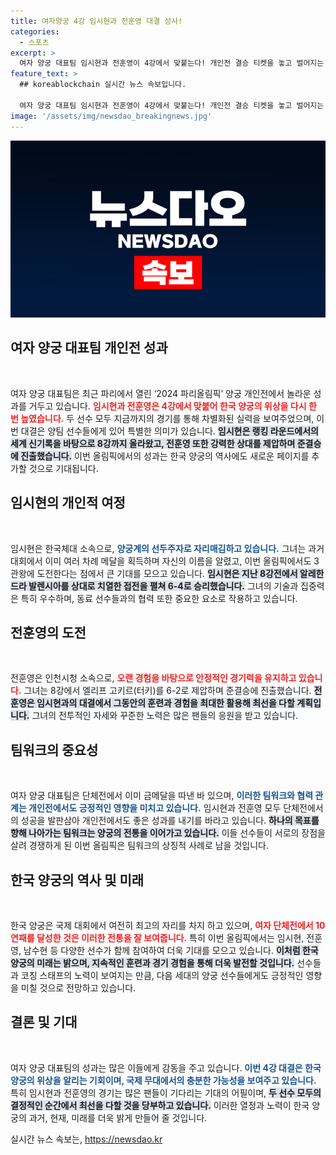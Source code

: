 ```yaml
---
title: 여자양궁 4강 임시현과 전훈영 대결 성사!
categories:
  - 스포츠
excerpt: >
  여자 양궁 대표팀 임시현과 전훈영이 4강에서 맞붙는다! 개인전 결승 티켓을 놓고 벌어지는 뜨거운 대결, 과연 누가 승리할까? 임시현은 단체전, 혼성전에 이어 3관왕 도전에 나선다!
feature_text: >
  ## koreablockchain 실시간 뉴스 속보입니다.

  여자 양궁 대표팀 임시현과 전훈영이 4강에서 맞붙는다! 개인전 결승 티켓을 놓고 벌어지는 뜨거운 대결, 과연 누가 승리할까? 임시현은 단체전, 혼성전에 이어 3관왕 도전에 나선다!
image: '/assets/img/newsdao_breakingnews.jpg'
---
```


<p><img src="/assets/img/newsdao_breakingnews.jpg" alt="koreablockchain 속보" /></p>

<h2 data-ke-size="size26">여자 양궁 대표팀 개인전 성과</h2>

<p data-ke-size="size16">&nbsp;</p>

<p>여자 양궁 대표팀은 최근 파리에서 열린 ‘2024 파리올림픽’ 양궁 개인전에서 놀라운 성과를 거두고 있습니다. <b><span style="color: #ee2323;">임시현과 전훈영은 4강에서 맞붙어 한국 양궁의 위상을 다시 한 번 높였습니다.</span></b> 두 선수 모두 지금까지의 경기를 통해 차별화된 실력을 보여주었으며, 이번 대결은 양팀 선수들에게 있어 특별한 의미가 있습니다. <b><span style="background-color: #21538527;">임시현은 랭킹 라운드에서의 세계 신기록을 바탕으로 8강까지 올라왔고, 전훈영 또한 강력한 상대를 제압하며 준결승에 진출했습니다.</span></b> 이번 올림픽에서의 성과는 한국 양궁의 역사에도 새로운 페이지를 추가할 것으로 기대됩니다.</p>

<h2 data-ke-size="size26">임시현의 개인적 여정</h2>

<p data-ke-size="size16">&nbsp;</p>

<p>임시현은 한국체대 소속으로, <b><span style="color: #1a5490;">양궁계의 선두주자로 자리매김하고 있습니다.</span></b> 그녀는 과거 대회에서 이미 여러 차례 메달을 획득하며 자신의 이름을 알렸고, 이번 올림픽에서도 3관왕에 도전한다는 점에서 큰 기대를 모으고 있습니다. <b><span style="background-color: #21538527;">임시현은 지난 8강전에서 알레한드라 발렌시아를 상대로 치열한 접전을 펼쳐 6-4로 승리했습니다.</span></b> 그녀의 기술과 집중력은 특히 우수하며, 동료 선수들과의 협력 또한 중요한 요소로 작용하고 있습니다.</p>

<h2 data-ke-size="size26">전훈영의 도전</h2>

<p data-ke-size="size16">&nbsp;</p>

<p>전훈영은 인천시청 소속으로, <b><span style="color: #ee2323;">오랜 경험을 바탕으로 안정적인 경기력을 유지하고 있습니다.</span></b> 그녀는 8강에서 엘리프 고키르(터키)를 6-2로 제압하며 준결승에 진출했습니다. <b><span style="background-color: #21538527;">전훈영은 임시현과의 대결에서 그동안의 훈련과 경험을 최대한 활용해 최선을 다할 계획입니다.</span></b> 그녀의 전투적인 자세와 꾸준한 노력은 많은 팬들의 응원을 받고 있습니다.</p>

<h2 data-ke-size="size26">팀워크의 중요성</h2>

<p data-ke-size="size16">&nbsp;</p>

<p>여자 양궁 대표팀은 단체전에서 이미 금메달을 따낸 바 있으며, <b><span style="color: #1a5490;">이러한 팀워크와 협력 관계는 개인전에서도 긍정적인 영향을 미치고 있습니다.</span></b> 임시현과 전훈영 모두 단체전에서의 성공을 발판삼아 개인전에서도 좋은 성과를 내기를 바라고 있습니다. <b><span style="background-color: #21538527;">하나의 목표를 향해 나아가는 팀워크는 양궁의 전통을 이어가고 있습니다.</span></b> 이들 선수들이 서로의 장점을 살려 경쟁하게 된 이번 올림픽은 팀워크의 상징적 사례로 남을 것입니다.</p>

<h2 data-ke-size="size26">한국 양궁의 역사 및 미래</h2>

<p data-ke-size="size16">&nbsp;</p>

<p>한국 양궁은 국제 대회에서 여전히 최고의 자리를 차지 하고 있으며, <b><span style="color: #ee2323;">여자 단체전에서 10연패를 달성한 것은 이러한 전통을 잘 보여줍니다.</span></b> 특히 이번 올림픽에서는 임시현, 전훈영, 남수현 등 다양한 선수가 함께 참여하여 더욱 기대를 모으고 있습니다. <b><span style="background-color: #21538527;">이처럼 한국 양궁의 미래는 밝으며, 지속적인 훈련과 경기 경험을 통해 더욱 발전할 것입니다.</span></b> 선수들과 코칭 스태프의 노력이 보여지는 만큼, 다음 세대의 양궁 선수들에게도 긍정적인 영향을 미칠 것으로 전망하고 있습니다.</p>

<h2 data-ke-size="size26">결론 및 기대</h2>

<p data-ke-size="size16">&nbsp;</p>

<p>여자 양궁 대표팀의 성과는 많은 이들에게 감동을 주고 있습니다. <b><span style="color: #1a5490;">이번 4강 대결은 한국 양궁의 위상을 알리는 기회이며, 국제 무대에서의 충분한 가능성을 보여주고 있습니다.</span></b> 특히 임시현과 전훈영의 경기는 많은 팬들이 기다리는 기대의 어필이며, <b><span style="background-color: #21538527;">두 선수 모두의 결정적인 순간에서 최선을 다할 것을 당부하고 있습니다.</span></b> 이러한 열정과 노력이 한국 양궁의 과거, 현재, 미래를 더욱 밝게 만들어 줄 것입니다. </p>

<p data-ke-size="size16"></p>
실시간 뉴스 속보는, <a href="https://newsdao.kr" rel="dofollow">https://newsdao.kr</a>


